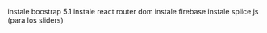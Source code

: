 instale boostrap 5.1 
instale react router dom
instale firebase 
instale splice js (para los sliders)
